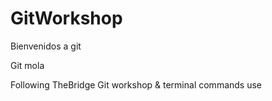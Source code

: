 # GitWorkshop

Bienvenidos a git 



Git mola 

Following TheBridge Git workshop &amp; terminal commands use 
